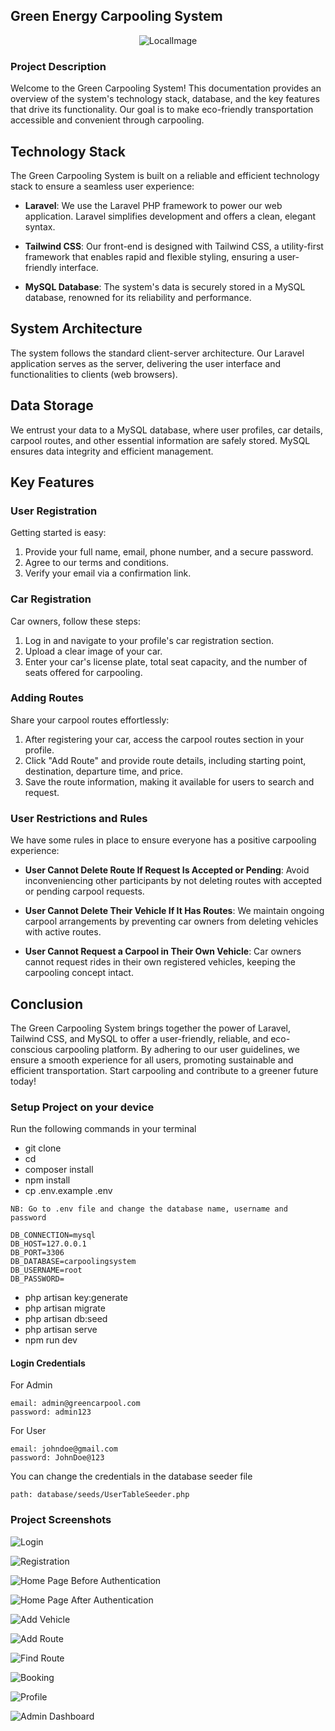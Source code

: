 ## Green Energy Carpooling System

<div align="center">
  <img 
    src="public/images/logo.png" 
    alt="LocalImage">
</div>

### Project Description

Welcome to the Green Carpooling System! This documentation provides an overview of the system's technology stack,
database, and the key features that drive its functionality. Our goal is to make eco-friendly transportation accessible
and convenient through carpooling.

## Technology Stack

The Green Carpooling System is built on a reliable and efficient technology stack to ensure a seamless user experience:

- **Laravel**: We use the Laravel PHP framework to power our web application. Laravel simplifies development and offers
  a clean, elegant syntax.

- **Tailwind CSS**: Our front-end is designed with Tailwind CSS, a utility-first framework that enables rapid and
  flexible styling, ensuring a user-friendly interface.

- **MySQL Database**: The system's data is securely stored in a MySQL database, renowned for its reliability and
  performance.

## System Architecture

The system follows the standard client-server architecture. Our Laravel application serves as the server, delivering the
user interface and functionalities to clients (web browsers).

## Data Storage

We entrust your data to a MySQL database, where user profiles, car details, carpool routes, and other essential
information are safely stored. MySQL ensures data integrity and efficient management.

## Key Features

### User Registration

Getting started is easy:

1. Provide your full name, email, phone number, and a secure password.
2. Agree to our terms and conditions.
3. Verify your email via a confirmation link.

### Car Registration

Car owners, follow these steps:

1. Log in and navigate to your profile's car registration section.
2. Upload a clear image of your car.
3. Enter your car's license plate, total seat capacity, and the number of seats offered for carpooling.

### Adding Routes

Share your carpool routes effortlessly:

1. After registering your car, access the carpool routes section in your profile.
2. Click "Add Route" and provide route details, including starting point, destination, departure time, and price.
3. Save the route information, making it available for users to search and request.

### User Restrictions and Rules

We have some rules in place to ensure everyone has a positive carpooling experience:

- **User Cannot Delete Route If Request Is Accepted or Pending**: Avoid inconveniencing other participants by not
  deleting routes with accepted or pending carpool requests.

- **User Cannot Delete Their Vehicle If It Has Routes**: We maintain ongoing carpool arrangements by preventing car
  owners from deleting vehicles with active routes.

- **User Cannot Request a Carpool in Their Own Vehicle**: Car owners cannot request rides in their own registered
  vehicles, keeping the carpooling concept intact.

## Conclusion

The Green Carpooling System brings together the power of Laravel, Tailwind CSS, and MySQL to offer a user-friendly,
reliable, and eco-conscious carpooling platform. By adhering to our user guidelines, we ensure a smooth experience for
all users, promoting sustainable and efficient transportation. Start carpooling and contribute to a greener future
today!

### Setup Project on your device

Run the following commands in your terminal

- git clone <repo-url>
- cd <repo-name>
- composer install
- npm install
- cp .env.example .env

```angular2html
NB: Go to .env file and change the database name, username and password

DB_CONNECTION=mysql
DB_HOST=127.0.0.1
DB_PORT=3306
DB_DATABASE=carpoolingsystem
DB_USERNAME=root
DB_PASSWORD=
```

- php artisan key:generate
- php artisan migrate
- php artisan db:seed
- php artisan serve
- npm run dev

#### Login Credentials

For Admin

```
email: admin@greencarpool.com
password: admin123
```

For User

```
email: johndoe@gmail.com
password: JohnDoe@123
```

You can change the credentials in the database seeder file

```
path: database/seeds/UserTableSeeder.php
```

### Project Screenshots

![Login](public/images/Screenshot_7.png)

![Registration](public/images/Screenshot_8.png)

![Home Page Before Authentication](public/images/Screenshot_1.png)

![Home Page After Authentication](public/images/Screenshot_5.png)

![Add Vehicle](public/images/Screenshot_2.png)

![Add Route](public/images/Screenshot_4.png)

![Find Route](public/images/Screenshot_3.png)

![Booking](public/images/Screenshot_10.png)

![Profile](public/images/Screenshot_11.png)

![Admin Dashboard](public/images/Screenshot_6.png)




